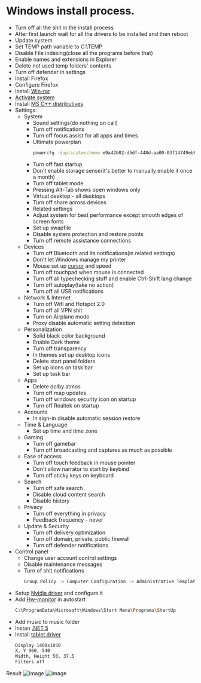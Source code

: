 # Windows install process.
* Turn off all the shit in the install process
* After first launch wait for all the drivers to be installed and then reboot
* Update system
* Set TEMP path variable to C:\TEMP
* Disable File indexing(close all the programs before that)
* Enable names and extensions in Explorer
* Delete not used temp folders' contents
* Turn off defender in settings
* Install Firefox
* Configure Firefox
* Install [Win-rar](https://www.rarlab.com/)
* [Activate system](https://github.com/massgravel/Microsoft-Activation-Scripts)
* Install [MS C++ distributives](https://www.techpowerup.com/download/visual-c-redistributable-runtime-package-all-in-one/)
* Settings:
  * System
    * Sound settings(do nothing on call)
    * Turn off notifications
    * Turn off focus assist for all apps and times
    * Ultimate powerplan
      ```bash
      powercfg -duplicatescheme e9a42b02-d5df-448d-aa00-03f14749eb61
      ```
    * Turn off fast startup
    * Don't enable storage sense(it's better to manually enable it once a month)
    * Turn off tablet mode
    * Pressing Alt-Tab shows open windows only
    * Virtual desktop - all desktops
    * Turn off share across devices
    * Related settings
    * Adjust system for best performance except smooth edges of screen fonts
    * Set up swapfile
    * Disable system protection and restore points
    * Turn off remote assistance connections
  * Devices
    * Turn off Bluetooth and its notifications(in related settings)
    * Don't let Windows manage my printer
    * Mouse set up [cursor](https://github.com/searayeah/searayeah/tree/main/SystemsSetup/EverSummerCursors) and speed
    * Turn off touchpad when mouse is connected
    * Turn off all typechecking stuff and enable Ctrl-Shift lang change
    * Turn off autoplay(take no action)
    * Turn off all USB notifications
  * Network & Internet
    * Turn off Wifi and Hotspot 2.0
    * Turn off all VPN shit
    * Turn on Airplane mode
    * Proxy disable automatic setting detection
  * Personalization
    * Solid black color background
    * Enable Dark theme
    * Turn off transparency
    * In themes set up desktop icons
    * Delete start panel folders
    * Set up icons on task bar
    * Set up task bar
  * Apps
    * Delete dolby atmos
    * Turn off map updates
    * Turn off windows security icon on startup
    * Turn off Realtek on startup
  * Accounts
    * In sign-in disable automatic session restore
  * Time & Language
    * Set up time and time zone
  * Gaming
    * Turn off gamebar
    * Turn off broadcasting and captures as much as possible
  * Ease of access
    * Turn off touch feedback in mouse pointer
    * Don't allow narrator to start by keybind
    * Turn off sticky keys on keyboard
  * Search
    * Turn off safe search
    * Disable cloud content search
    * Disable history
  * Privacy
    * Turn off everything in privacy
    * Feedback frequency - never
  * Update & Security
    * Turn off delivery optimization
    * Turn off domain, private, public firewall
    * Turn off defender notifications
* Control panel
  * Change user account control settings
  * Disable maintenance messages
  * Turn of shit notifications
    ```bash
    Group Policy -> Computer Configuration -> Administrative Templates -> Windows Components -> Windows Security -> Notifications -> Hide all notifications
    ```
* Setup [Nvidia driver](https://www.nvidia.com/Download/index.aspx) and configure it
* Add [Hw-monitor](https://www.cpuid.com/softwares/hwmonitor.html) in autostart
  ```bash
  C:\ProgramData\Microsoft\Windows\Start Menu\Programs\StartUp
  ```
* Add music to music folder
* Instan [.NET 5](https://dotnet.microsoft.com/en-us/download/dotnet/5.0/runtime)
* Install [tablet driver](https://github.com/OpenTabletDriver/OpenTabletDriver)
  ```bash
  Display 1400x1050
  X, Y 960, 540
  Width, Height 50, 37.5
  Filters off
  ```

Result
![image](https://user-images.githubusercontent.com/57370975/146675412-af9a772e-3049-4a5f-970a-2e3192433c77.png)
![image](https://user-images.githubusercontent.com/57370975/146675437-052a1105-ad9d-47ec-8f37-24685badfaa1.png)
